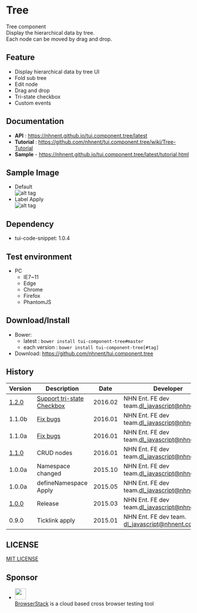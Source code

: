 Tree
===============
Tree component<br>
Display the hierarchical data by tree.<br>
Each node can be moved by drag and drop.

## Feature
* Display hierarchical data by tree UI
* Fold sub tree
* Edit node
* Drag and drop
* Tri-state checkbox
* Custom events

## Documentation
* **API** : https://nhnent.github.io/tui.component.tree/latest
* **Tutorial** : https://github.com/nhnent/tui.component.tree/wiki/Tree-Tutorial
* **Sample** - https://nhnent.github.io/tui.component.tree/latest/tutorial.html


## Sample Image
* Default<br>
![alt tag](https://nhnent.github.io/tui.component.tree/tree.png)<br>
* Label Apply<br>
![alt tag](https://nhnent.github.io/tui.component.tree/tree_edit.png)

## Dependency
* tui-code-snippet: 1.0.4

## Test environment
* PC
    * IE7~11
    * Edge
    * Chrome
    * Firefox
    * PhantomJS

## Download/Install
* Bower:
   * latest : `bower install tui-component-tree#master`
   * each version : `bower install tui-component-tree[#tag]`
* Download: https://github.com/nhnent/tui.component.tree

## History
| Version | Description | Date | Developer |
| ---- | ---- | ---- | ---- |
| [1.2.0](https://nhnent.github.io/tui.component.tree/1.2.0)   | [Support tri-state Checkbox](https://github.com/nhnent/tui.component.tree/releases/tag/1.2.0) | 2016.02 | NHN Ent. FE dev team.<dl_javascript@nhnent.com> |
| 1.1.0b | [Fix bugs](https://github.com/nhnent/tui.component.tree/releases/tag/1.1.0b) | 2016.01 | NHN Ent. FE dev team.<dl_javascript@nhnent.com> |
| 1.1.0a | [Fix bugs](https://github.com/nhnent/tui.component.tree/releases/tag/1.1.0a) | 2016.01 | NHN Ent. FE dev team.<dl_javascript@nhnent.com> |
| [1.1.0](https://nhnent.github.io/tui.component.tree/1.1.0)  | CRUD nodes | 2016.01 | NHN Ent. FE dev team.<dl_javascript@nhnent.com> |
| 1.0.0a | Namespace changed | 2015.10 | NHN Ent. FE dev team.<dl_javascript@nhnent.com> |
| 1.0.0a | defineNamespace Apply | 2015.05 | NHN Ent. FE dev team.<dl_javascript@nhnent.com> |
| [1.0.0](https://nhnent.github.io/tui.component.tree/1.0.0) | Release | 2015.03 | NHN Ent. FE dev team.<dl_javascript@nhnent.com> |
| 0.9.0 | Ticklink apply | 2015.01 | NHN Ent. FE dev team. <dl_javascript@nhnent.com> |

## LICENSE
[MIT LICENSE](LICENSE)

## Sponsor
* <img src="https://cloud.githubusercontent.com/assets/12269563/12287774/8cf4d2c0-ba12-11e5-9fa8-0a9c452cca05.png" height="30"><br>
 [BrowserStack](https://www.browserstack.com/) is a cloud based cross browser testing tool

